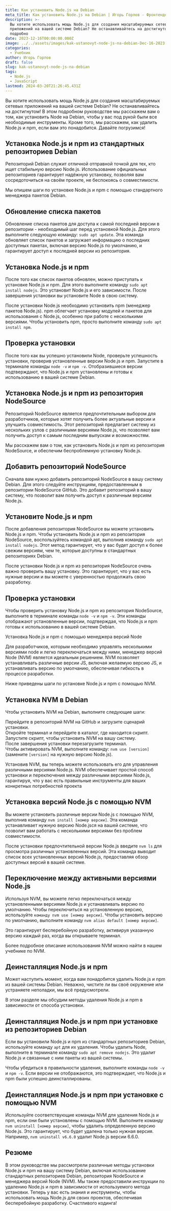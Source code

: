 ```yaml
---
title: Как установить Node.js на Debian
meta_title: Как установить Node.js на Debian | Игорь Горлов - Фронтeндер
description: >-
  Вы хотите использовать мощь Node.js для создания масштабируемых сетевых
  приложений на вашей системе Debian? Не останавливайтесь на достигнутом! В этом
  подробно
date: 2023-12-16T00:00:00.000Z
image: ../../assets/images/kak-ustanovyt-node-js-na-debian-Dec-16-2023.avif
categories:
  - Учебник
author: Игорь Горлов
draft: false
slug: kak-ustanovyt-node-js-na-debian
tags:
  - Node.js
  - JavaScript
lastmod: 2024-03-20T21:26:45.431Z
---
```


Вы хотите использовать мощь Node.js для создания масштабируемых сетевых приложений на вашей системе Debian? Не останавливайтесь на достигнутом! В этом подробном руководстве мы расскажем вам о том, как установить Node на Debian, чтобы у вас под рукой были все необходимые инструменты. Кроме того, мы расскажем, как удалить Node.js и npm, если вам это понадобится. Давайте погрузимся!

## Установка Node.js и npm из стандартных репозиториев Debian

Репозиторий Debian служит отличной отправной точкой для тех, кто ищет стабильную версию Node.js. Использование официальных репозиториев гарантирует надёжную установку, позволяя вам сосредоточиться на своём проекте, не беспокоясь о совместимости.

Мы опишем шаги по установке Node.js и npm с помощью стандартного менеджера пакетов Debian.

## Обновление списка пакетов

Обновление списка пакетов для доступа к самой последней версии в репозитории - необходимый шаг перед установкой Node.js. Для этого выполните следующую команду: `sudo apt update`. Эта команда обновляет список пакетов и загружает информацию о последних доступных пакетах, включая версию Node.js по умолчанию, и гарантирует доступ к последней версии из репозитория.

## Установка Node.js и npm

После того как список пакетов обновлен, можно приступать к установке Node.js и npm. Для этого выполните команду `sudo apt install nodejs`. Это установит Node.js и его зависимости. После завершения установки вы установите Node в свою систему.

После установки Node.js необходимо установить npm (менеджер пакетов Node.js). npm облегчает установку модулей и пакетов для использования с Node.js, особенно при работе с несколькими версиями. Чтобы установить npm, просто выполните команду `sudo apt install npm`.

## Проверка установки

После того как вы успешно установили Node, проверьте успешность установки, проверив установленные версии Node.js и npm. Запустите в терминале команды `node -v` и `npm -v`. Отобразившиеся версии подтверждают, что Node.js и npm установлены и готовы к использованию в вашей системе Debian.

## Установка Node.js и npm из репозитория NodeSource

Репозиторий NodeSource является предпочтительным выбором для разработчиков, которые хотят получить более актуальные версии и улучшить совместимость. Этот репозиторий предлагает систему из нескольких узлов с различными версиями Node.js, что позволяет вам получить доступ к самым последним выпускам и возможностям.

Мы расскажем вам о том, как установить Node.js и npm из репозитория NodeSource, и обеспечим беспроблемную установку Node.js.

## Добавить репозиторий NodeSource

Сначала вам нужно добавить репозиторий NodeSource в вашу систему Debian. Для этого следуйте инструкциям, предоставленным в репозитории NodeSource GitHub. Это добавит репозиторий в вашу систему, что позволит вам получить доступ к различным версиям Node.js.

## Установите Node.js и npm

После добавления репозитория NodeSource вы можете установить Node.js и npm. Чтобы установить Node.js и npm из репозитория NodeSource, воспользуйтесь командой apt, выполнив команду `sudo apt install nodejs`. Этот метод гарантирует, что у вас будет доступ к более свежим версиям, чем те, которые доступны в стандартных репозиториях Debian.

После установки Node.js и npm из репозитория NodeSource очень важно проверить вашу установку. Это гарантирует, что у вас есть нужные версии и вы можете с уверенностью продолжать свою разработку.

## Проверка установки

Чтобы проверить установку Node.js и npm из репозитория NodeSource, выполните в терминале команды `node -v` и `npm -v`. Эти команды отображают установленные версии, подтверждая, что Node.js и npm готовы к использованию в вашей системе Debian.

Установка Node.js и npm с помощью менеджера версий Node

Для разработчиков, которым необходимо управлять несколькими версиями node и легко переключаться между ними, менеджер версий Node (NVM) является идеальным решением. NVM позволяет устанавливать различные версии JS, включая желаемую версию JS, и устанавливать версию по умолчанию, обеспечивая гибкость в процессе разработки.

Ниже приведены шаги по установке Node.js и npm с помощью NVM.

## Установка NVM в Debian

Чтобы установить NVM на Debian, выполните следующие шаги:

Перейдите в репозиторий NVM на GitHub и загрузите сценарий установки.  
Откройте терминал и перейдите в каталог, где находится скрипт.  
Запустите скрипт, чтобы установить NVM на вашу систему.  
После завершения установки перезагрузите терминал.  
Чтобы активировать NVM, выполните команду: `nvm use [version]` (замените `[version]` на нужную версию Node.js).

Установив NVM, вы теперь можете использовать его для управления различными версиями Node.js. NVM обеспечивает простой способ установки и переключения между различными версиями Node.js, гарантируя, что у вас есть правильные инструменты для ваших конкретных потребностей проекта

## Установка версий Node.js с помощью NVM

Вы можете установить различные версии Node.js с помощью NVM, выполнив команду `nvm install [номер версии]`. Эта команда устанавливает нужную версию Node.jsся на вашей системе, что позволит вам работать с несколькими версиями без проблем совместимости.

После установки предпочтительной версии Node.js введите `nvm ls` для просмотра различных установленных версий. Эта команда выводит список всех установленных версий Node.js, предоставляя обзор доступных версий в вашей системе.

## Переключение между активными версиями Node.js

Используя NVM, вы можете легко переключаться между установленными версиями Node.js и устанавливать версию по умолчанию. Чтобы переключиться на установленную версию, используйте `команду nvm use [номер версии]`. Чтобы установить версию по умолчанию, выполните команду `nvm alias default [номер версии]`.

Это гарантирует бесперебойную разработку, активируя указанную версию каждый раз, когда вы открываете терминал.

Более подробное описание использования NVM можно найти в нашем учебнике по NVM.

## Деинсталляция Node.js и npm

Может наступить момент, когда вам понадобится удалить Node.js и npm из вашей системы Debian. Неважно, чистите ли вы своё окружение или устраняете неполадки, мы всё предусмотрели.

В этом разделе мы обсудим методы удаления Node.js и npm в зависимости от способа установки.

## Деинсталляция Node.js и npm при установке из репозиториев Debian

Если вы установили Node.js и npm из стандартных репозиториев Debian, используйте команду `apt` для их удаления. Чтобы удалить Node, выполните в терминале команду `sudo apt remove nodejs`. Это удалит Node.js и связанные с ним пакеты из вашей системы.

Чтобы убедиться в правильности удаления, выполните команды `node -v` и `npm -v`. Если версии не отображаются, это подтверждает, что Node.js и npm были успешно деинсталлированы.

## Деинсталляция Node.js и npm при установке с помощью NVM

Используйте соответствующие команды NVM для удаления Node.js и npm, если они были установлены с помощью NVM. Выполните команду `nvm uninstall [номер версии]`, чтобы удалить определенную версию Node.js. Это гарантирует, что будет удалена только нужная версия. Например, `nvm uninstall v6.6.0` удалит Node.js версии 6.6.0.

## Резюме

В этом руководстве мы рассмотрели различные методы установки Node.js и npm на вашу систему Debian, включая использование стандартных репозиториев Debian, репозитория NodeSource и менеджера версий Node (NVM). Мы также предоставили инструкции по удалению Node.js и npm в зависимости от используемого метода установки. Теперь у вас есть знания и инструменты, чтобы использовать мощь Node.js для своих проектов, обеспечивая бесперебойную разработку. Счастливого кодинга!
